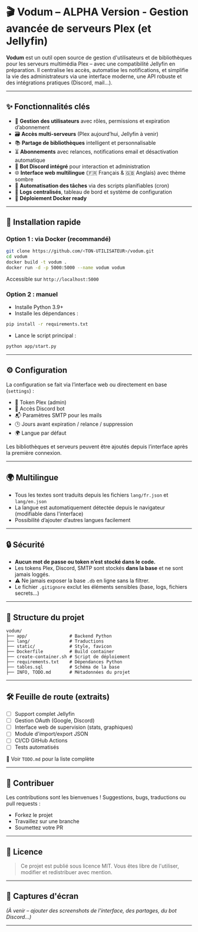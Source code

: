 
# 🎬 Vodum – ALPHA Version - Gestion avancée de serveurs Plex (et Jellyfin)

**Vodum** est un outil open source de gestion d'utilisateurs et de bibliothèques pour les serveurs multimédia Plex – avec une compatibilité Jellyfin en préparation. Il centralise les accès, automatise les notifications, et simplifie la vie des administrateurs via une interface moderne, une API robuste et des intégrations pratiques (Discord, mail...).

---

## ✨ Fonctionnalités clés

- 🔐 **Gestion des utilisateurs** avec rôles, permissions et expiration d’abonnement
- 🗃️ **Accès multi-serveurs** (Plex aujourd’hui, Jellyfin à venir)
- 📚 **Partage de bibliothèques** intelligent et personnalisable
- ⏳ **Abonnements** avec relances, notifications email et désactivation automatique
- 🤖 **Bot Discord intégré** pour interaction et administration
- 🌐 **Interface web multilingue** (🇫🇷 Français & 🇬🇧 Anglais) avec thème sombre
- 🧠 **Automatisation des tâches** via des scripts planifiables (cron)
- 🔎 **Logs centralisés**, tableau de bord et système de configuration
- 🐳 **Déploiement Docker ready**

---

## 🚀 Installation rapide

### Option 1 : via Docker (recommandé)

```bash
git clone https://github.com/<TON-UTILISATEUR>/vodum.git
cd vodum
docker build -t vodum .
docker run -d -p 5000:5000 --name vodum vodum
```

Accessible sur `http://localhost:5000`

### Option 2 : manuel

- Installe Python 3.9+
- Installe les dépendances :

```bash
pip install -r requirements.txt
```

- Lance le script principal :

```bash
python app/start.py
```

---

## ⚙️ Configuration

La configuration se fait via l’interface web ou directement en base (`settings`) :

- 🔑 Token Plex (admin)
- 🔐 Accès Discord bot
- 📬 Paramètres SMTP pour les mails
- 🕒 Jours avant expiration / relance / suppression
- 🌍 Langue par défaut

Les bibliothèques et serveurs peuvent être ajoutés depuis l’interface après la première connexion.

---

## 🌍 Multilingue

- Tous les textes sont traduits depuis les fichiers `lang/fr.json` et `lang/en.json`
- La langue est automatiquement détectée depuis le navigateur (modifiable dans l'interface)
- Possibilité d’ajouter d’autres langues facilement

---

## 🔒 Sécurité

- **Aucun mot de passe ou token n’est stocké dans le code.**
- Les tokens Plex, Discord, SMTP sont stockés **dans la base** et ne sont jamais loggés.
- ⚠️ Ne jamais exposer la base `.db` en ligne sans la filtrer.
- Le fichier `.gitignore` exclut les éléments sensibles (base, logs, fichiers secrets…)

---

## 📁 Structure du projet

```
vodum/
├── app/                # Backend Python
├── lang/               # Traductions
├── static/             # Style, favicon
├── Dockerfile          # Build container
├── create-container.sh # Script de déploiement
├── requirements.txt    # Dépendances Python
├── tables.sql          # Schéma de la base
├── INFO, TODO.md       # Métadonnées du projet
```

---

## 🛠️ Feuille de route (extraits)

- [ ] Support complet Jellyfin
- [ ] Gestion OAuth (Google, Discord)
- [ ] Interface web de supervision (stats, graphiques)
- [ ] Module d'import/export JSON
- [ ] CI/CD GitHub Actions
- [ ] Tests automatisés

📄 Voir `TODO.md` pour la liste complète

---

## 🤝 Contribuer

Les contributions sont les bienvenues ! Suggestions, bugs, traductions ou pull requests :
- Forkez le projet
- Travaillez sur une branche
- Soumettez votre PR

---

## 🪪 Licence

> Ce projet est publié sous licence MIT. Vous êtes libre de l'utiliser, modifier et redistribuer avec mention.

---

## 📸 Captures d'écran

*(À venir – ajouter des screenshots de l'interface, des partages, du bot Discord...)*

---
